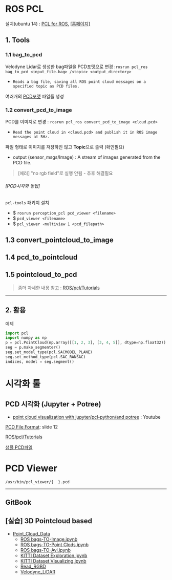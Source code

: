 # ROS PCL 

설치(ubuntu 14) : [PCL for ROS](https://github.com/adioshun/System_Setup/wiki/7_PCL#3-pcl-for-ros), [[홈페이지]](http://wiki.ros.org/pcl_ros)


## 1. Tools 

### 1.1 bag_to_pcd

Velodyne Lidar로 생성한 bag파일을 PCD포맷으로 변경 :`rosrun pcl_ros bag_to_pcd <input_file.bag> /<topic> <output_directory>`
- `Reads a bag file, saving all ROS point cloud messages on a specified topic as PCD files.`

여러개의 [PCD포맷](http://pointclouds.org/documentation/tutorials/pcd_file_format.php) 파일들 생성 

### 1.2 convert_pcd_to_image

PCD를 이미지로 변경 : `rosrun pcl_ros convert_pcd_to_image <cloud.pcd>`
- `Read the point cloud in <cloud.pcd> and publish it in ROS image messages at 5Hz.`

파일 형태로 이미지를 저장하진 않고 **Topic**으로 출력 (확인필요)
- output (sensor_msgs/Image) : A stream of images generated from the PCD file.

> [에러] "no rgb field"로 실행 안됨 - 추후 해결필요 

###### [PCD시각화 방법] 

 `pcl-tools` 패키지 설치 

- $ `rosrun perception_pcl pcd_viewer <filename>`
- $ `pcd_viewer <filename>` 
- $ `pcl_viewer -multiview 1 <pcd_filepath>`

## 1.3 convert_pointcloud_to_image


## 1.4 pcd_to_pointcloud

## 1.5 pointcloud_to_pcd


> 좀더 자세한 내용 참고 : [ROS/pcl/Tutorials](http://wiki.ros.org/pcl/Tutorials)

---


## 2. 활용

예제

```python
import pcl
import numpy as np
p = pcl.PointCloud(np.array([[1, 2, 3], [3, 4, 5]], dtype=np.float32))
seg = p.make_segmenter()
seg.set_model_type(pcl.SACMODEL_PLANE)
seg.set_method_type(pcl.SAC_RANSAC)
indices, model = seg.segment()
```


# 시각화 툴 

## PCD 시각화 (Jupyter + Potree)
- [point cloud visualization with jupyter/pcl-python/and potree](https://www.youtube.com/watch?v=s2IvpYvB7Ew) : Youtube

[PCD File Format](http://www.jeffdelmerico.com/wp-content/uploads/2014/03/pcl_tutorial.pdf): slide 12

[ROS/pcl/Tutorials](http://wiki.ros.org/pcl/Tutorials)


[샘플 PCD파일](https://raw.github.com/PointCloudLibrary/data/master/tutorials/table_scene_lms400.pcd)

# PCD Viewer

`/usr/bin/pcl_viewer/{  }.pcd`


---

## GitBook

## \[실습\] 3D Pointcloud based

* [Point\_Cloud\_Data](https://adioshun.gitbooks.io/deep_drive/content/pointcloud-data.html)
  * [ROS bags-TO-Image.ipynb](https://gist.github.com/anonymous/4857f8920c9fc901121a429ead32a7db)
  * [ROS bags-TO-Point Clods.ipynb](https://gist.github.com/anonymous/e675ea14113252be321320be62248034)
  * [ROS bags-TO-Avi.ipynb](https://gist.github.com/anonymous/fb1e98efe187b2a35b6d91fb5df9e83b)
  * [KITTI Dataset Exploration.ipynb](https://github.com/hunjung-lim/awesome-vehicle-datasets/blob/master/vehicle/kitti/KITTI%2BDataset%2BExploration.ipynb)
  * [KITTI Dataset Visualizing.ipynb](https://github.com/hunjung-lim/awesome-vehicle-datasets/blob/master/vehicle/kitti/KITTI%2BDataset%2BVisualizing.ipynb)
  * [Read\_RGBD](https://adioshun.gitbooks.io/deep_drive/content/pointcloud-data/readrgbd.html)
  * [Velodyne\_LiDAR](https://adioshun.gitbooks.io/deep_drive/content/pointcloud-data/velodynelidar.html)





